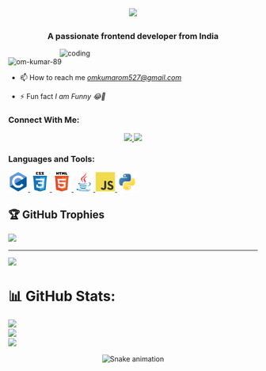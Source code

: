 <h1 align="center">
    <img src="https://readme-typing-svg.herokuapp.com/?font=Righteous&size=35&center=true&vCenter=true&width=500&height=70&duration=4000&lines=Hi+There!+👋;+I'm+Om+Kumar!;" />
</h1>
<h3 align="center">A passionate frontend developer from India</h3>
<img align="right" alt="coding" width="400" src="https://i.pinimg.com/originals/16/9c/11/169c11293f5c08a325ee1bbc8a0d4cb8.gif" alt="">
<p align="left"> <img src="https://komarev.com/ghpvc/?username=om-kumar-89&label=Profile%20views&color=0e75b6&style=flat" alt="om-kumar-89" /> </p>



- 📫 How to reach me *omkumarom527@gmail.com*

- ⚡ Fun fact *I am Funny 😂🤭*

<div align="center"> 
    <h3 align="left">Connect With Me:</h3>
  <a href="https://www.linkedin.com/in/https://www.linkedin.com/in/omkumar-om-669182305/ " target="_blank">
    <img src="https://img.shields.io/badge/LinkedIn-0077B5?style=for-the-badge&logo=linkedin&logoColor=white" target="_blank" />
  </a>
 
   <a href="https://www.email.com/in/rajankumarvarnwal1234@gmail.com_source=share&utm_campaign=share_via&utm_content=profile&utm_medium=android_app " target="_blank">
    <img src="https://img.shields.io/badge/Email-0077B5?style=for-the-badge&logo=linkedin&logoColor=white" target="_blank" />
  </a>
 
</div>
<h3 align="left">Languages and Tools:</h3>
<p align="left"> <a href="https://www.cprogramming.com/" target="_blank" rel="noreferrer"> <img src="https://raw.githubusercontent.com/devicons/devicon/master/icons/c/c-original.svg" alt="c" width="40" height="40"/> </a> <a href="https://www.w3schools.com/css/" target="_blank" rel="noreferrer"> <img src="https://raw.githubusercontent.com/devicons/devicon/master/icons/css3/css3-original-wordmark.svg" alt="css3" width="40" height="40"/> </a> <a href="https://www.w3.org/html/" target="_blank" rel="noreferrer"> <img src="https://raw.githubusercontent.com/devicons/devicon/master/icons/html5/html5-original-wordmark.svg" alt="html5" width="40" height="40"/> </a> <a href="https://www.java.com" target="_blank" rel="noreferrer"> <img src="https://raw.githubusercontent.com/devicons/devicon/master/icons/java/java-original.svg" alt="java" width="40" height="40"/> </a> <a href="https://developer.mozilla.org/en-US/docs/Web/JavaScript" target="_blank" rel="noreferrer"> <img src="https://raw.githubusercontent.com/devicons/devicon/master/icons/javascript/javascript-original.svg" alt="javascript" width="40" height="40"/> </a> <a href="https://www.python.org" target="_blank" rel="noreferrer"> <img src="https://raw.githubusercontent.com/devicons/devicon/master/icons/python/python-original.svg" alt="python" width="40" height="40"/> </a> </p>




## 🏆 GitHub Trophies
![](https://github-profile-trophy.vercel.app/?username=om-kumar-89&theme=radical&no-frame=false&no-bg=false&margin-w=4)

---
[![](https://visitcount.itsvg.in/api?id=om-kumar-89&icon=0&color=0)](https://visitcount.itsvg.in)

 
# 📊 GitHub Stats:
![](https://github-readme-stats.vercel.app/api?username=om-kumar-89&theme=radical&hide_border=false&include_all_commits=false&count_private=false)<br/>
![](https://nirzak-streak-stats.vercel.app/?user=om-kumar-89&theme=radical&hide_border=false)<br/>
![](https://github-readme-stats.vercel.app/api/top-langs/?username=om-kumar-89&theme=radical&hide_border=false&include_all_commits=false&count_private=false&layout=compact)




<!-- Snake Game Repo View -->

<div align="center">
  <img src="https://profile-readme-generator.com/assets/snake.svg" alt="Snake animation" />
</div>
